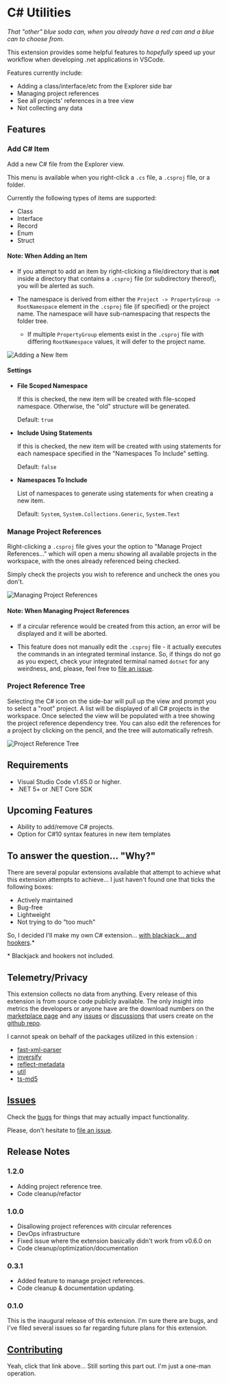 # C# Utilities

_That "other" blue soda can, when you already have a red can and a blue can to choose from._

This extension provides some helpful features to _hopefully_ speed up your workflow when developing .net applications in VSCode.

Features currently include:

- Adding a class/interface/etc from the Explorer side bar
- Managing project references
- See all projects' references in a tree view
- Not collecting any data

## Features

### Add C# Item

Add a new C# file from the Explorer view.

This menu is available when you right-click a `.cs` file, a `.csproj` file, or a folder.

Currently the following types of items are supported:

- Class
- Interface
- Record
- Enum
- Struct

#### **Note: When Adding an Item**

- If you attempt to add an item by right-clicking a file/directory that is **not** inside a directory that contains a `.csproj` file (or subdirectory thereof), you will be alerted as such.

- The namespace is derived from either the `Project -> PropertyGroup -> RootNamespace` element in the `.csproj` file (if specified) or the project name. The namespace will have sub-namespacing that respects the folder tree.

  - If multiple `PropertyGroup` elements exist in the `.csproj` file with differing `RootNamespace` values, it will defer to the project name.

![Adding a New Item](./assets/images/readme-add-item.gif)

#### Settings

- **File Scoped Namespace**

  If this is checked, the new item will be created with file-scoped namespace. Otherwise, the "old" structure will be generated.

  Default: `true`

- **Include Using Statements**

  If this is checked, the new item will be created with using statements for each namespace specified in the "Namespaces To Include" setting.

  Default: `false`

- **Namespaces To Include**

  List of namespaces to generate using statements for when creating a new item.

  Default: `System`, `System.Collections.Generic`, `System.Text`

### Manage Project References

Right-clicking a `.csproj` file gives your the option to "Manage Project References..." which will open a menu showing all available projects in the workspace, with the ones already referenced being checked.

Simply check the projects you wish to reference and uncheck the ones you don't.

![Managing Project References](./assets/images/readme-manage-ref.gif)

#### **Note: When Managing Project References**

- If a circular reference would be created from this action, an error will be displayed and it will be aborted.

- This feature does not manually edit the `.csproj` file - it actually executes the commands in an integrated terminal instance. So, if things do not go as you expect, check your integrated terminal named `dotnet` for any weirdness, and, please, feel free to [file an issue](https://github.com/revrenlove/CSharpUtilities/issues/new).

### Project Reference Tree

Selecting the C# icon on the side-bar will pull up the view and prompt you to select a "root" project. A list will be displayed of all C# projects in the workspace. Once selected the view will be populated with a tree showing the project reference dependency tree. You can also edit the references for a project by clicking on the pencil, and the tree will automatically refresh.

![Project Reference Tree](./assets/images/readme-reference-tree.gif)

## Requirements

- Visual Studio Code v1.65.0 or higher.
- .NET 5+ or .NET Core SDK

## Upcoming Features

- Ability to add/remove C# projects.
- Option for C#10 syntax features in new item templates

## To answer the question... "Why?"

There are several popular extensions available that attempt to achieve what this extension attempts to achieve... I just haven't found one that ticks the following boxes:

- Actively maintained
- Bug-free
- Lightweight
- Not trying to do "too much"

So, I decided I'll make my own C# extension... [with blackjack... and hookers](https://knowyourmeme.com/memes/im-going-to-build-my-own-theme-park-with-blackjack-and-hookers).\*

\* Blackjack and hookers not included.

## Telemetry/Privacy

This extension collects no data from anything. Every release of this extension is from source code publicly available. The only insight into metrics the developers or anyone have are the download numbers on the [marketplace page](https://marketplace.visualstudio.com/items?itemName=revrenlove.c-sharp-utilities) and any [issues](https://github.com/revrenlove/CSharpUtilities/issues) or [discussions](https://github.com/revrenlove/CSharpUtilities/discussions) that users create on the [github repo](https://github.com/revrenlove/CSharpUtilities).

I cannot speak on behalf of the packages utilized in this extension :

- [fast-xml-parser](https://www.npmjs.com/package/fast-xml-parser)
- [inversify](https://www.npmjs.com/package/inversify)
- [reflect-metadata](https://www.npmjs.com/package/reflect-metadata)
- [util](https://www.npmjs.com/package/util)
- [ts-md5](https://www.npmjs.com/package/ts-md5)

## [Issues](https://github.com/revrenlove/CSharpUtilities/issues)

Check the [bugs](https://github.com/revrenlove/CSharpUtilities/labels/bug) for things that may actually impact functionality.

Please, don't hesitate to [file an issue](https://github.com/revrenlove/CSharpUtilities/issues/new).

## Release Notes

### 1.2.0

- Adding project reference tree.
- Code cleanup/refactor

### 1.0.0

- Disallowing project references with circular references
- DevOps infrastructure
- Fixed issue where the extension basically didn't work from v0.6.0 on
- Code cleanup/optimization/documentation

### 0.3.1

- Added feature to manage project references.
- Code cleanup & documentation updating.

### 0.1.0

This is the inaugural release of this extension. I'm sure there are bugs, and I've filed several issues so far regarding future plans for this extension.

## [Contributing](https://github.com/revrenlove/CSharpUtilities/blob/main/CONTRIBUTING.md)

Yeah, click that link above... Still sorting this part out. I'm just a one-man operation.

